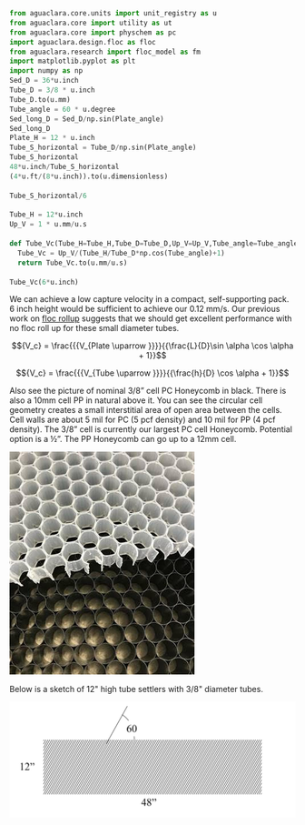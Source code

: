 ```Python
from aguaclara.core.units import unit_registry as u
from aguaclara.core import utility as ut
from aguaclara.core import physchem as pc
import aguaclara.design.floc as floc
from aguaclara.research import floc_model as fm
import matplotlib.pyplot as plt
import numpy as np
Sed_D = 36*u.inch
Tube_D = 3/8 * u.inch
Tube_D.to(u.mm)
Tube_angle = 60 * u.degree
Sed_long_D = Sed_D/np.sin(Plate_angle)
Sed_long_D
Plate_H = 12 * u.inch
Tube_S_horizontal = Tube_D/np.sin(Plate_angle)
Tube_S_horizontal
48*u.inch/Tube_S_horizontal
(4*u.ft/(8*u.inch)).to(u.dimensionless)

Tube_S_horizontal/6

Tube_H = 12*u.inch
Up_V = 1 * u.mm/u.s

def Tube_Vc(Tube_H=Tube_H,Tube_D=Tube_D,Up_V=Up_V,Tube_angle=Tube_angle):
  Tube_Vc = Up_V/(Tube_H/Tube_D*np.cos(Tube_angle)+1)
  return Tube_Vc.to(u.mm/u.s)

Tube_Vc(6*u.inch)

```
We can achieve a low capture velocity in a compact, self-supporting pack. 6 inch height would be sufficient to achieve our 0.12 mm/s. Our previous work on [floc rollup](https://www.liebertpub.com/doi/10.1089/ees.2012.0295) suggests that we should get excellent performance with no floc roll up for these small diameter tubes.

$${V_c} = \frac{{{V_{Plate \uparrow }}}}{{\frac{L}{D}\sin \alpha \cos \alpha  + 1}}$$

$${V_c} = \frac{{{V_{Tube \uparrow }}}}{{\frac{h}{D} \cos \alpha  + 1}}$$


Also see the picture of nominal 3/8” cell PC Honeycomb in black. There is also a 10mm cell PP in natural above it. You can see the circular cell geometry creates a small interstitial area of open area between the cells.  Cell walls are about 5 mil for PC (5 pcf density) and 10 mil for PP (4 pcf density). The 3/8” cell is currently our largest PC cell Honeycomb.  Potential option is a ½”. The PP Honeycomb can go up to a 12mm cell.

 ![graph](https://github.com/monroews/playing/raw/master/images/plasticore.jpg)

Below is a sketch of 12" high tube settlers with 3/8" diameter tubes.

 ![graph](https://github.com/monroews/playing/raw/master/images/Tube_settlers.png)
